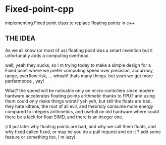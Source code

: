 # Fixed-point-cpp
implementing Fixed point class to replace floating points in c++
## THE IDEA
As we all know (or most of us) floating point was  a smart invention but it unfortunatly adds a computing overhead.

well, yeah they sucks, so I m trying today to make a simple design for a Fixed point where we prefer computing speed over precision, accurracy, range, overflow risk, ... whoah! thats many things. but yeah we get more perfermonce , yay!


What? the speed will be noticable only on micro-contollers since modern hardware accelerates floating points arithmetic thanks to FPU? and using them could only make things worst?
yeh yeh, but still the floats are bad, they hate kittens, the root of all evil, and theoricly consume more energy compared to integers arithmetics, and usefull on old hardware where could there be a lack for float SIMD, and there is an integer one.


(i ll put later why floating points are bad, and why we call them floats, and why  fixed called fixed, or may be you do a pull request and do it ? add some feature or something too, I m lazy).
